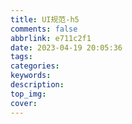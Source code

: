 ```yaml
---
title: UI规范-h5
comments: false
abbrlink: e711c2f1
date: 2023-04-19 20:05:36
tags:
categories:
keywords:
description:
top_img:
cover:
---
```

